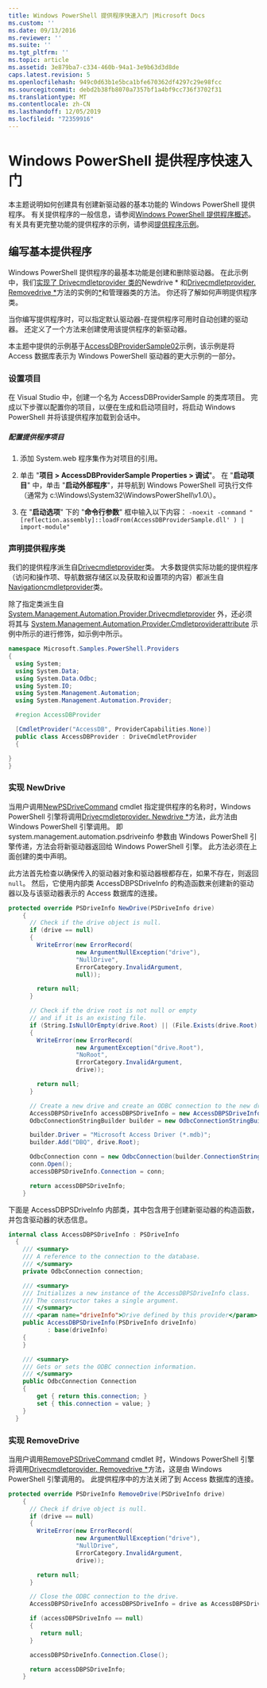 ```yaml
---
title: Windows PowerShell 提供程序快速入门 |Microsoft Docs
ms.custom: ''
ms.date: 09/13/2016
ms.reviewer: ''
ms.suite: ''
ms.tgt_pltfrm: ''
ms.topic: article
ms.assetid: 3e879ba7-c334-460b-94a1-3e9b63d3d8de
caps.latest.revision: 5
ms.openlocfilehash: 949c0d63b1e5bca1bfe670362df4297c29e98fcc
ms.sourcegitcommit: debd2b38fb8070a7357bf1a4bf9cc736f3702f31
ms.translationtype: MT
ms.contentlocale: zh-CN
ms.lasthandoff: 12/05/2019
ms.locfileid: "72359916"
---
```

# <a name="windows-powershell-provider-quickstart"></a>Windows PowerShell 提供程序快速入门

本主题说明如何创建具有创建新驱动器的基本功能的 Windows PowerShell 提供程序。 有关提供程序的一般信息，请参阅[Windows PowerShell 提供程序概述](./windows-powershell-provider-overview.md)。 有关具有更完整功能的提供程序的示例，请参阅[提供程序示例](./provider-samples.md)。

## <a name="writing-a-basic-provider"></a>编写基本提供程序

Windows PowerShell 提供程序的最基本功能是创建和删除驱动器。 在此示例中，我们[实现了 Drivecmdletprovider 类的](/dotnet/api/System.Management.Automation.Provider.DriveCmdletProvider)Newdrive * 和[Drivecmdletprovider. Removedrive *](/dotnet/api/System.Management.Automation.Provider.DriveCmdletProvider.RemoveDrive)方法的实例的[*](/dotnet/api/System.Management.Automation.Provider.DriveCmdletProvider.NewDrive)和管理器类的方法。 你还将了解如何声明提供程序类。

当你编写提供程序时，可以指定默认驱动器-在提供程序可用时自动创建的驱动器。 还定义了一个方法来创建使用该提供程序的新驱动器。

本主题中提供的示例基于[AccessDBProviderSample02](./accessdbprovidersample02.md)示例，该示例是将 Access 数据库表示为 Windows PowerShell 驱动器的更大示例的一部分。

### <a name="setting-up-the-project"></a>设置项目

在 Visual Studio 中，创建一个名为 AccessDBProviderSample 的类库项目。 完成以下步骤以配置你的项目，以便在生成和启动项目时，将启动 Windows PowerShell 并将该提供程序加载到会话中。

##### <a name="configure-the-provider-project"></a>配置提供程序项目

1. 添加 System.web 程序集作为对项目的引用。

2. 单击 "**项目 > AccessDBProviderSample Properties > 调试**"。 在 "**启动项目**" 中，单击 "**启动外部程序**"，并导航到 Windows PowerShell 可执行文件（通常为 c:\Windows\System32\WindowsPowerShell\v1.0\\）。

3. 在 "**启动选项**" 下的 "**命令行参数**" 框中输入以下内容： `-noexit -command "[reflection.assembly]::loadFrom(AccessDBProviderSample.dll' ) | import-module"`

### <a name="declaring-the-provider-class"></a>声明提供程序类

我们的提供程序派生自[Drivecmdletprovider](/dotnet/api/System.Management.Automation.Provider.DriveCmdletProvider)类。 大多数提供实际功能的提供程序（访问和操作项、导航数据存储区以及获取和设置项的内容）都派生自[Navigationcmdletprovider](/dotnet/api/System.Management.Automation.Provider.NavigationCmdletProvider)类。

除了指定类派生自 [System.Management.Automation.Provider.Drivecmdletprovider](/dotnet/api/System.Management.Automation.Provider.DriveCmdletProvider) 外，还必须将其与 [System.Management.Automation.Provider.Cmdletproviderattribute](/dotnet/api/System.Management.Automation.Provider.CmdletProviderAttribute) 示例中所示的进行修饰，如示例中所示。

```csharp
namespace Microsoft.Samples.PowerShell.Providers
{
  using System;
  using System.Data;
  using System.Data.Odbc;
  using System.IO;
  using System.Management.Automation;
  using System.Management.Automation.Provider;

  #region AccessDBProvider

  [CmdletProvider("AccessDB", ProviderCapabilities.None)]
  public class AccessDBProvider : DriveCmdletProvider
  {

}
}
```

### <a name="implementing-newdrive"></a>实现 NewDrive

当用户调用[NewPSDriveCommand](/dotnet/api/Microsoft.PowerShell.Commands.Newpsdrivecommand) cmdlet 指定提供程序的名称时，Windows PowerShell 引擎将调用[Drivecmdletprovider. Newdrive *](/dotnet/api/System.Management.Automation.Provider.DriveCmdletProvider.NewDrive)方法，此方法由 Windows PowerShell 引擎调用。 即 system.management.automation.psdriveinfo 参数由 Windows PowerShell 引擎传递，方法会将新驱动器返回给 Windows PowerShell 引擎。 此方法必须在上面创建的类中声明。

此方法首先检查以确保传入的驱动器对象和驱动器根都存在，如果不存在，则返回 `null`。 然后，它使用内部类 AccessDBPSDriveInfo 的构造函数来创建新的驱动器以及与该驱动器表示的 Access 数据库的连接。

```csharp
protected override PSDriveInfo NewDrive(PSDriveInfo drive)
    {
      // Check if the drive object is null.
      if (drive == null)
      {
        WriteError(new ErrorRecord(
                   new ArgumentNullException("drive"),
                   "NullDrive",
                   ErrorCategory.InvalidArgument,
                   null));

        return null;
      }

      // Check if the drive root is not null or empty
      // and if it is an existing file.
      if (String.IsNullOrEmpty(drive.Root) || (File.Exists(drive.Root) == false))
      {
        WriteError(new ErrorRecord(
                   new ArgumentException("drive.Root"),
                   "NoRoot",
                   ErrorCategory.InvalidArgument,
                   drive));

        return null;
      }

      // Create a new drive and create an ODBC connection to the new drive.
      AccessDBPSDriveInfo accessDBPSDriveInfo = new AccessDBPSDriveInfo(drive);
      OdbcConnectionStringBuilder builder = new OdbcConnectionStringBuilder();

      builder.Driver = "Microsoft Access Driver (*.mdb)";
      builder.Add("DBQ", drive.Root);

      OdbcConnection conn = new OdbcConnection(builder.ConnectionString);
      conn.Open();
      accessDBPSDriveInfo.Connection = conn;

      return accessDBPSDriveInfo;
    }
```

下面是 AccessDBPSDriveInfo 内部类，其中包含用于创建新驱动器的构造函数，并包含驱动器的状态信息。

```csharp
internal class AccessDBPSDriveInfo : PSDriveInfo
  {
    /// <summary>
    /// A reference to the connection to the database.
    /// </summary>
    private OdbcConnection connection;

    /// <summary>
    /// Initializes a new instance of the AccessDBPSDriveInfo class.
    /// The constructor takes a single argument.
    /// </summary>
    /// <param name="driveInfo">Drive defined by this provider</param>
    public AccessDBPSDriveInfo(PSDriveInfo driveInfo)
           : base(driveInfo)
    {
    }

    /// <summary>
    /// Gets or sets the ODBC connection information.
    /// </summary>
    public OdbcConnection Connection
    {
        get { return this.connection; }
        set { this.connection = value; }
    }
  }
```

### <a name="implementing-removedrive"></a>实现 RemoveDrive

当用户调用[RemovePSDriveCommand](/dotnet/api/Microsoft.PowerShell.Commands.removepsdrivecommand) cmdlet 时，Windows PowerShell 引擎将调用[Drivecmdletprovider. Removedrive *](/dotnet/api/System.Management.Automation.Provider.DriveCmdletProvider.RemoveDrive)方法，这是由 Windows PowerShell 引擎调用的。 此提供程序中的方法关闭了到 Access 数据库的连接。

```csharp
protected override PSDriveInfo RemoveDrive(PSDriveInfo drive)
    {
      // Check if drive object is null.
      if (drive == null)
      {
        WriteError(new ErrorRecord(
                   new ArgumentNullException("drive"),
                   "NullDrive",
                   ErrorCategory.InvalidArgument,
                   drive));

        return null;
      }

      // Close the ODBC connection to the drive.
      AccessDBPSDriveInfo accessDBPSDriveInfo = drive as AccessDBPSDriveInfo;

      if (accessDBPSDriveInfo == null)
      {
         return null;
      }

      accessDBPSDriveInfo.Connection.Close();

      return accessDBPSDriveInfo;
    }
```